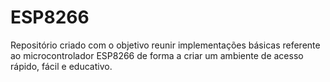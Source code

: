 # ESP8266
 Repositório criado com o objetivo reunir implementações básicas referente ao microcontrolador ESP8266 de forma a criar um ambiente de acesso rápido, fácil e educativo.
